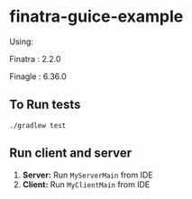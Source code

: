 # finatra-guice-example

Using:

 Finatra : 2.2.0
 
 Finagle : 6.36.0
 
## To Run tests

```
./gradlew test
```

## Run client and server

1. **Server:** Run `MyServerMain` from IDE
2. **Client:** Run `MyClientMain` from IDE